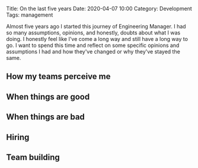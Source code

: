 Title: On the last five years
Date: 2020-04-07 10:00
Category: Development
Tags: management

Almost five years ago I started this journey of Engineering Manager.  I had so many assumptions, opinions, and honestly, doubts about what I was doing. I honestly feel like I've come a long way and still have
a long way to go.  I want to spend this time and reflect on some specific opinions and assumptions I had and how they've changed or why they've stayed the same.

## How my teams perceive me
## When things are good
## When things are bad
## Hiring
## Team building
